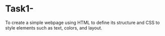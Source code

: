 # Task1-
To create a simple webpage using HTML to define its structure and CSS to style elements such as text, colors, and layout.
